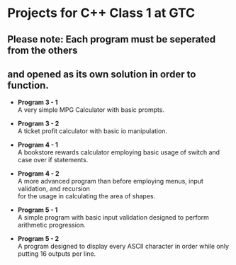 # Projects for C++ Class 1 at GTC
## Please note: Each program must be seperated from the others  
## and opened as its own solution in order to function.

- **Program 3 - 1**  
A very simple MPG Calculator with basic prompts.

- **Program 3 - 2**  
A ticket profit calculator with basic io manipulation.

- **Program 4 - 1**  
A bookstore rewards calculator employing basic usage of switch and case over if statements.

- **Program 4 - 2**  
A more advanced program than before employing menus, input validation, and recursion  
for the usage in calculating the area of shapes.

- **Program 5 - 1**   
A simple program with basic input validation designed to perform arithmetic progression.

- **Program 5 - 2**  
A program designed to display every ASCII character in order while only putting 16 outputs per line.